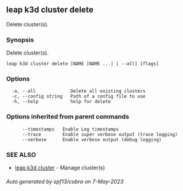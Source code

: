## leap k3d cluster delete

Delete cluster(s).

### Synopsis

Delete cluster(s).

```
leap k3d cluster delete [NAME [NAME ...] | --all] [flags]
```

### Options

```
  -a, --all             Delete all existing clusters
  -c, --config string   Path of a config file to use
  -h, --help            help for delete
```

### Options inherited from parent commands

```
      --timestamps   Enable Log timestamps
      --trace        Enable super verbose output (trace logging)
      --verbose      Enable verbose output (debug logging)
```

### SEE ALSO

* [leap k3d cluster](leap_k3d_cluster.md)	 - Manage cluster(s)

###### Auto generated by spf13/cobra on 7-May-2023

